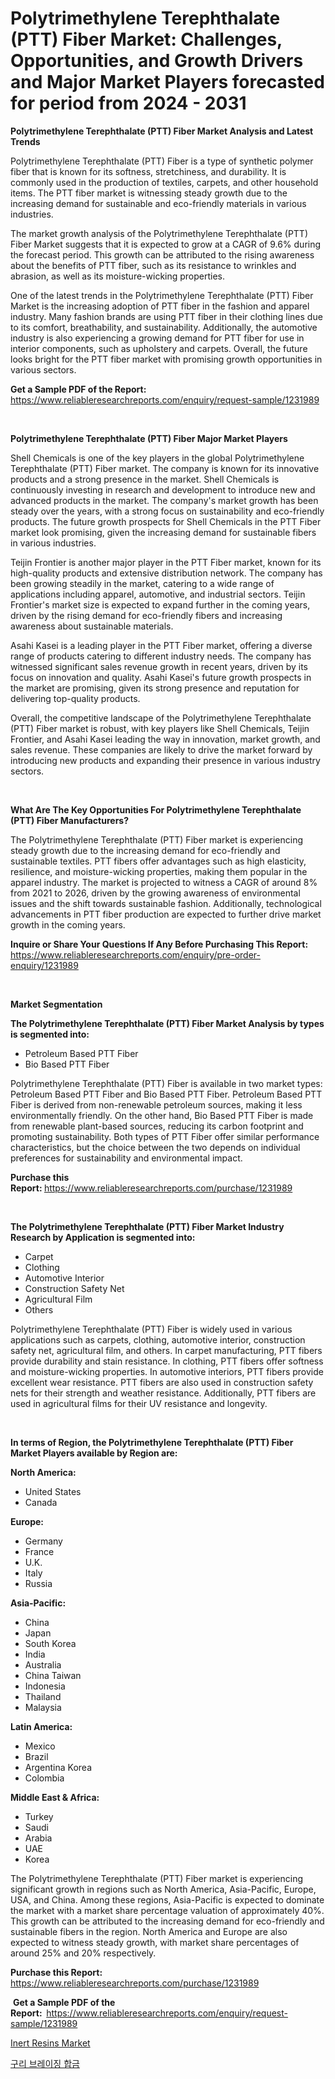 <p><h1>Polytrimethylene Terephthalate (PTT) Fiber Market: Challenges, Opportunities, and Growth Drivers and Major Market Players forecasted for period from 2024 - 2031</h1></p><p><strong>Polytrimethylene Terephthalate (PTT) Fiber Market Analysis and Latest Trends</strong></p>
<p><p>Polytrimethylene Terephthalate (PTT) Fiber is a type of synthetic polymer fiber that is known for its softness, stretchiness, and durability. It is commonly used in the production of textiles, carpets, and other household items. The PTT fiber market is witnessing steady growth due to the increasing demand for sustainable and eco-friendly materials in various industries.</p><p>The market growth analysis of the Polytrimethylene Terephthalate (PTT) Fiber Market suggests that it is expected to grow at a CAGR of 9.6% during the forecast period. This growth can be attributed to the rising awareness about the benefits of PTT fiber, such as its resistance to wrinkles and abrasion, as well as its moisture-wicking properties.</p><p>One of the latest trends in the Polytrimethylene Terephthalate (PTT) Fiber Market is the increasing adoption of PTT fiber in the fashion and apparel industry. Many fashion brands are using PTT fiber in their clothing lines due to its comfort, breathability, and sustainability. Additionally, the automotive industry is also experiencing a growing demand for PTT fiber for use in interior components, such as upholstery and carpets. Overall, the future looks bright for the PTT fiber market with promising growth opportunities in various sectors.</p></p>
<p><strong>Get a Sample PDF of the Report:&nbsp;</strong> <a href="https://www.reliableresearchreports.com/enquiry/request-sample/1231989">https://www.reliableresearchreports.com/enquiry/request-sample/1231989</a></p>
<p>&nbsp;</p>
<p><strong>Polytrimethylene Terephthalate (PTT) Fiber Major Market Players</strong></p>
<p><p>Shell Chemicals is one of the key players in the global Polytrimethylene Terephthalate (PTT) Fiber market. The company is known for its innovative products and a strong presence in the market. Shell Chemicals is continuously investing in research and development to introduce new and advanced products in the market. The company's market growth has been steady over the years, with a strong focus on sustainability and eco-friendly products. The future growth prospects for Shell Chemicals in the PTT Fiber market look promising, given the increasing demand for sustainable fibers in various industries.</p><p>Teijin Frontier is another major player in the PTT Fiber market, known for its high-quality products and extensive distribution network. The company has been growing steadily in the market, catering to a wide range of applications including apparel, automotive, and industrial sectors. Teijin Frontier's market size is expected to expand further in the coming years, driven by the rising demand for eco-friendly fibers and increasing awareness about sustainable materials.</p><p>Asahi Kasei is a leading player in the PTT Fiber market, offering a diverse range of products catering to different industry needs. The company has witnessed significant sales revenue growth in recent years, driven by its focus on innovation and quality. Asahi Kasei's future growth prospects in the market are promising, given its strong presence and reputation for delivering top-quality products.</p><p>Overall, the competitive landscape of the Polytrimethylene Terephthalate (PTT) Fiber market is robust, with key players like Shell Chemicals, Teijin Frontier, and Asahi Kasei leading the way in innovation, market growth, and sales revenue. These companies are likely to drive the market forward by introducing new products and expanding their presence in various industry sectors.</p></p>
<p>&nbsp;</p>
<p><strong>What Are The Key Opportunities For Polytrimethylene Terephthalate (PTT) Fiber Manufacturers?</strong></p>
<p><p>The Polytrimethylene Terephthalate (PTT) Fiber market is experiencing steady growth due to the increasing demand for eco-friendly and sustainable textiles. PTT fibers offer advantages such as high elasticity, resilience, and moisture-wicking properties, making them popular in the apparel industry. The market is projected to witness a CAGR of around 8% from 2021 to 2026, driven by the growing awareness of environmental issues and the shift towards sustainable fashion. Additionally, technological advancements in PTT fiber production are expected to further drive market growth in the coming years.</p></p>
<p><strong>Inquire or Share Your Questions If Any Before Purchasing This Report:</strong> <a href="https://www.reliableresearchreports.com/enquiry/pre-order-enquiry/1231989">https://www.reliableresearchreports.com/enquiry/pre-order-enquiry/1231989</a></p>
<p>&nbsp;</p>
<p><strong>Market Segmentation</strong></p>
<p><strong>The Polytrimethylene Terephthalate (PTT) Fiber Market Analysis by types is segmented into:</strong></p>
<p><ul><li>Petroleum Based PTT Fiber</li><li>Bio Based PTT Fiber</li></ul></p>
<p><p>Polytrimethylene Terephthalate (PTT) Fiber is available in two market types: Petroleum Based PTT Fiber and Bio Based PTT Fiber. Petroleum Based PTT Fiber is derived from non-renewable petroleum sources, making it less environmentally friendly. On the other hand, Bio Based PTT Fiber is made from renewable plant-based sources, reducing its carbon footprint and promoting sustainability. Both types of PTT Fiber offer similar performance characteristics, but the choice between the two depends on individual preferences for sustainability and environmental impact.</p></p>
<p><strong>Purchase this Report:&nbsp;</strong><a href="https://www.reliableresearchreports.com/purchase/1231989">https://www.reliableresearchreports.com/purchase/1231989</a></p>
<p>&nbsp;</p>
<p><strong>The Polytrimethylene Terephthalate (PTT) Fiber Market Industry Research by Application is segmented into:</strong></p>
<p><ul><li>Carpet</li><li>Clothing</li><li>Automotive Interior</li><li>Construction Safety Net</li><li>Agricultural Film</li><li>Others</li></ul></p>
<p><p>Polytrimethylene Terephthalate (PTT) Fiber is widely used in various applications such as carpets, clothing, automotive interior, construction safety net, agricultural film, and others. In carpet manufacturing, PTT fibers provide durability and stain resistance. In clothing, PTT fibers offer softness and moisture-wicking properties. In automotive interiors, PTT fibers provide excellent wear resistance. PTT fibers are also used in construction safety nets for their strength and weather resistance. Additionally, PTT fibers are used in agricultural films for their UV resistance and longevity.</p></p>
<p>&nbsp;</p>
<p><strong>In terms of Region, the Polytrimethylene Terephthalate (PTT) Fiber Market Players available by Region are:</strong></p>
<p>
    <p> <strong> North America: </strong>
        <ul>
            <li>United States</li>
            <li>Canada</li>
        </ul>
        </p> 
    <p> <strong> Europe: </strong>
        <ul>
            <li>Germany</li>
            <li>France</li>
            <li>U.K.</li>
            <li>Italy</li>
            <li>Russia</li>
        </ul>
        </p> 
    <p> <strong> Asia-Pacific: </strong>
        <ul>
            <li>China</li>
            <li>Japan</li>
            <li>South Korea</li>
            <li>India</li>
            <li>Australia</li>
            <li>China Taiwan</li>
            <li>Indonesia</li>
            <li>Thailand</li>
            <li>Malaysia</li>
        </ul>
        </p> 
    <p> <strong> Latin America: </strong>
        <ul>
            <li>Mexico</li>
            <li>Brazil</li>
            <li>Argentina Korea</li>
            <li>Colombia</li>
        </ul>
        </p> 
    <p> <strong> Middle East & Africa: </strong>
        <ul>
            <li>Turkey</li>
            <li>Saudi</li>
            <li>Arabia</li>
            <li>UAE</li>
            <li>Korea</li>
        </ul>
    </p>
    </p>
<p><p>The Polytrimethylene Terephthalate (PTT) Fiber market is experiencing significant growth in regions such as North America, Asia-Pacific, Europe, USA, and China. Among these regions, Asia-Pacific is expected to dominate the market with a market share percentage valuation of approximately 40%. This growth can be attributed to the increasing demand for eco-friendly and sustainable fibers in the region. North America and Europe are also expected to witness steady growth, with market share percentages of around 25% and 20% respectively.</p></p>
<p><strong>Purchase this Report: </strong><a href="https://www.reliableresearchreports.com/purchase/1231989">https://www.reliableresearchreports.com/purchase/1231989</a></p>
<p>&nbsp;<strong>Get a Sample PDF of the Report:&nbsp;&nbsp;</strong><a href="https://www.reliableresearchreports.com/enquiry/request-sample/1231989">https://www.reliableresearchreports.com/enquiry/request-sample/1231989</a></p>
<p><strong></strong></p>
<p><p><a href="https://natural-crush-b99.notion.site/Inert-Resins-Market-Research-Report-The-Key-To-Successful-Business-Strategy-Forecasted-for-Period-f-4b865506d8ad45bba0db2c63605c44b3">Inert Resins Market</a></p><p><a href="https://medium.com/@josefarice/%EA%B5%AC%EB%A6%AC-%EB%B8%8C%EB%A0%88%EC%9D%B4%EC%A7%95-%ED%95%A9%EA%B8%88-%EC%8B%9C%EC%9E%A5-%EB%8F%99%ED%96%A5-%EB%B0%8F-%EC%8B%9C%EC%9E%A5-%EB%B6%84%EC%84%9D%EC%9D%80-2024%EB%85%84%EB%B6%80%ED%84%B0-2031%EB%85%84%EA%B9%8C%EC%A7%80-%EC%98%88%EC%B8%A1%EB%90%A9%EB%8B%88%EB%8B%A4-afe292b0bf8c">구리 브레이징 합금</a></p></p>